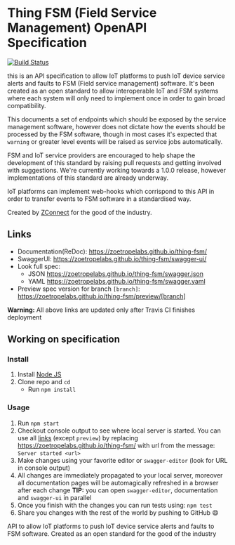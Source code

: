 # Thing FSM (Field Service Management) OpenAPI Specification
[![Build Status](https://travis-ci.org/ZoetropeLabs/thing-fsm.svg?branch=master)](https://travis-ci.org/ZoetropeLabs/thing-fsm)

this is an API specification to allow IoT platforms to push IoT device service alerts and faults to FSM (Field service management) software. It's been created as an open standard to allow interoperable IoT and FSM systems where each system will only need to implement once in order to gain broad compatibility.
    
This documents a set of endpoints which should be exposed by the service management software, however does not dictate how the events should be processed by the FSM software, though in most cases it's expected that `warning` or greater level events will be raised as service jobs automatically.

FSM and IoT service providers are encouraged to help shape the development of this standard by raising pull requests and getting involved with suggestions. We're currently working towards a 1.0.0 release, however implementations of this standard are already underway.

IoT platforms can implement web-hooks which corrispond to this API in order to transfer events to FSM software in a standardised way.

Created by [ZConnect](https://zconnect.io) for the good of the industry.

## Links

- Documentation(ReDoc): https://zoetropelabs.github.io/thing-fsm/
- SwaggerUI: https://zoetropelabs.github.io/thing-fsm/swagger-ui/
- Look full spec:
    + JSON https://zoetropelabs.github.io/thing-fsm/swagger.json
    + YAML https://zoetropelabs.github.io/thing-fsm/swagger.yaml
- Preview spec version for branch `[branch]`: https://zoetropelabs.github.io/thing-fsm/preview/[branch]

**Warning:** All above links are updated only after Travis CI finishes deployment

## Working on specification
### Install

1. Install [Node JS](https://nodejs.org/)
2. Clone repo and `cd`
    + Run `npm install`

### Usage

1. Run `npm start`
2. Checkout console output to see where local server is started. You can use all [links](#links) (except `preview`) by replacing https://zoetropelabs.github.io/thing-fsm/ with url from the message: `Server started <url>`
3. Make changes using your favorite editor or `swagger-editor` (look for URL in console output)
4. All changes are immediately propagated to your local server, moreover all documentation pages will be automagically refreshed in a browser after each change
**TIP:** you can open `swagger-editor`, documentation and `swagger-ui` in parallel
5. Once you finish with the changes you can run tests using: `npm test`
6. Share you changes with the rest of the world by pushing to GitHub :smile:

API to allow IoT platforms to push IoT device service alerts and faults to FSM software. Created as an open standard for the good of the industry